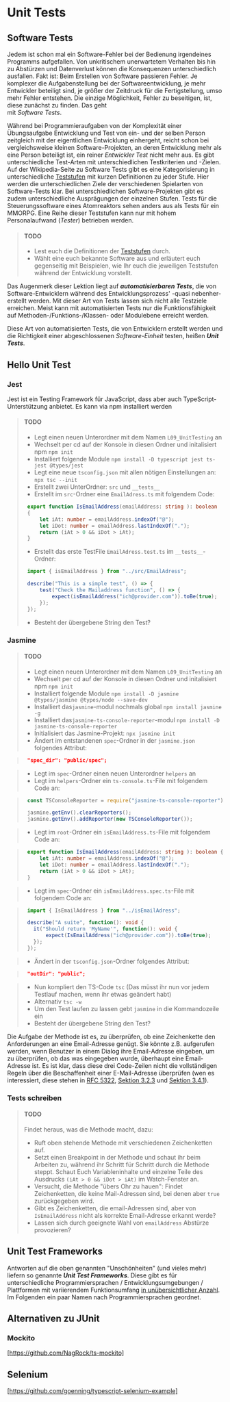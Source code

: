 # Unit Tests

## Software Tests

Jedem ist schon mal ein Software-Fehler bei der Bedienung irgendeines Programms aufgefallen. 
Von unkritischem unerwartetem Verhalten bis hin zu Abstürzen und Datenverlust können die
Konsequenzen unterschiedlich ausfallen. Fakt ist: Beim Erstellen von Software passieren
Fehler. Je komplexer die Aufgabenstellung bei der Softwareentwicklung, je mehr Entwickler 
beteiligt sind, je größer der Zeitdruck für die Fertigstellung, umso mehr Fehler entstehen.
Die einzige Möglichkeit, Fehler zu beseitigen, ist, diese zunächst zu finden. Das geht  
mit _Software Tests_. 

Während bei Programmieraufgaben von der Komplexität einer Übungsaufgabe Entwicklung und
Test von ein- und der selben Person zeitgleich mit der eigentlichen Entwicklung einhergeht,
reicht schon bei vergleichsweise kleinen Software-Projekten, an deren Entwicklung mehr als 
eine Person beteiligt ist, ein reiner _Entwickler Test_ nicht mehr aus. Es gibt unterschiedliche
Test-Arten mit unterschiedlichen Testkriterien und -Zielen. Auf der 
Wikipedia-Seite zu Software Tests gibt es eine Kategorisierung in unterschiedliche 
[Teststufen](https://de.wikipedia.org/wiki/Softwaretest#Teststufen)
mit kurzen Definitionen zu jeder Stufe. Hier werden die unterschiedlichen Ziele der verschiedenen
Spielarten von Software-Tests klar. Bei unterschiedlichen Software-Projekten gibt es zudem 
unterschiedliche Ausprägungen der einzelnen Stufen. Tests für die Steuerungssoftware eines
Atomreaktors sehen anders aus als Tests für ein MMORPG. Eine Reihe dieser Teststufen 
kann nur mit hohem Personalaufwand (_Tester_) betrieben werden.

> #### TODO
>
> - Lest euch die Definitionen der [Teststufen](https://de.wikipedia.org/wiki/Softwaretest#Teststufen)
>   durch. 
> - Wählt eine euch bekannte Software aus und erläutert euch gegenseitig mit Beispielen, wie Ihr 
>   euch die jeweiligen Teststufen während der Entwicklung vorstellt.

Das Augenmerk dieser Lektion liegt auf ***automatisierbaren Tests***, die von Software-Entwicklern
während des Entwicklungsprozess' -quasi nebenher- erstellt werden. Mit dieser Art von 
Tests lassen sich nicht alle Testziele erreichen. Meist kann mit automatisierten Tests nur
die Funktionsfähigkeit auf Methoden-/Funktions-/Klassen- oder Modulebene erreicht werden.

Diese Art von automatisierten Tests, die von Entwicklern erstellt werden und die 
Richtigkeit einer abgeschlossenen _Software-Einheit_ testen, heißen ***Unit Tests***.

## Hello Unit Test

### Jest

Jest ist ein Testing Framework für JavaScript, dass aber auch TypeScript-Unterstützung anbietet. Es kann via npm installiert werden

> #### TODO
>
> - Legt einen neuen Unterordner mit dem Namen `L09_UnitTesting` an 
> - Wechselt per cd auf der Konsole in diesen Ordner und initalisiert npm `npm init`
> - Installiert folgende Module `npm install -D typescript jest ts-jest @types/jest`
> - Legt eine neue `tsconfig.json` mit allen nötigen Einstellungen an: `npx tsc --init`
> - Erstellt zwei UnterOrdner: `src` und `__tests__`
> - Erstellt im `src`-Ordner eine `EmailAdress.ts` mit folgendem Code:
>
> ```TypeScript
>  export function IsEmailAddress(emailAddress: string ): boolean
>  {
>      let iAt: number = emailAddress.indexOf("@");
>      let iDot: number = emailAddress.lastIndexOf(".");
>      return (iAt > 0 && iDot > iAt);
>  }
> ```
>
> - Erstellt das erste TestFile `EmailAdress.test.ts` im `__tests__`-Ordner:
>
> ```TypeScript
>  import { isEmailAddress } from "../src/EmailAdress";
>
>  describe("This is a simple test", () => {
>      test("Check the Mailaddress function", () => {
>          expect(isEmailAddress("ich@provider.com")).toBe(true);
>      });
>  });
> ```
> - Besteht der übergebene String den Test?

### Jasmine

> #### TODO
>
> - Legt einen neuen Unterordner mit dem Namen `L09_UnitTesting` an 
> - Wechselt per cd auf der Konsole in diesen Ordner und initalisiert npm `npm init`
> - Installiert folgende Module `npm install -D jasmine @types/jasmine @types/node --save-dev`
> - Installiert das`jasmine`-modul nochmals global `npm install jasmine -g`
> - Installiert das`jasmine-ts-console-reporter`-modul `npm install -D jasmine-ts-console-reporter`
> - Initialisiert das Jasmine-Projekt: `npx jasmine init`
> - Ändert im entstandenen `spec`-Ordner in der `jasmine.json` folgendes Attribut:

> ```JSON
>  "spec_dir": "public/spec";
> ```

> - Legt im `spec`-Ordner einen neuen Unterordner `helpers` an
> - Legt im `helpers`-Ordner ein `ts-console.ts`-File mit folgendem Code an:

> ```TypeScript
>  const TSConsoleReporter = require("jasmine-ts-console-reporter");
>
>  jasmine.getEnv().clearReporters();
>  jasmine.getEnv().addReporter(new TSConsoleReporter());
> ```

> - Legt im `root`-Ordner ein `isEmailAddress.ts`-File mit folgendem Code an:

> ```TypeScript
>  export function IsEmailAddress(emailAddress: string ): boolean {
>      let iAt: number = emailAddress.indexOf("@");
>      let iDot: number = emailAddress.lastIndexOf(".");
>      return (iAt > 0 && iDot > iAt);
>  }
> ```

> - Legt im `spec`-Ordner ein `isEmailAddress.spec.ts`-File mit folgendem Code an:

> ```TypeScript
>  import { IsEmailAddress } from "../isEmailAdress";
>
>  describe("A suite", function(): void {
>    it("Should return 'MyName'", function(): void {
>        expect(IsEmailAddress("ich@provider.com")).toBe(true);
>    });
>  });
> ```

> - Ändert in der `tsconfig.json`-Ordner folgendes Attribut:

> ```JSON
>  "outDir": "public";
> ```

> - Nun kompliert den TS-Code `tsc` (Das müsst ihr nun vor jedem Testlauf machen, wenn ihr etwas geändert habt)
> - Alternativ `tsc -w`
> - Um den Test laufen zu lassen gebt `jasmine` in die Kommandozeile ein
> - Besteht der übergebene String den Test?

Die Aufgabe der Methode ist es, zu überprüfen, ob eine Zeichenkette
den Anforderungen an eine Email-Adresse genügt. Sie könnte z.B. aufgerufen werden, wenn Benutzer in einem Dialog ihre Email-Adresse eingeben, um zu überprüfen, ob das was eingegeben wurde, überhaupt eine Email-Adresse ist. Es ist klar, dass diese drei Code-Zeilen 
nicht die vollständigen Regeln über die Beschaffenheit einer E-Mail-Adresse überprüfen
(wen es interessiert, diese stehen in
[RFC 5322](https://tools.ietf.org/html/rfc5322), 
[Sektion 3.2.3](https://tools.ietf.org/html/rfc5322#section-3.2.3) und
[Sektion 3.4.1](https://tools.ietf.org/html/rfc5322#section-3.4.1)).

### Tests schreiben

> #### TODO
>
> Findet heraus, was die Methode macht, dazu:
>
> - Ruft oben stehende Methode mit verschiedenen Zeichenketten auf.
> - Setzt einen Breakpoint in der Methode und schaut ihr beim Arbeiten zu, während ihr 
>   Schritt für Schritt durch die Methode steppt. Schaut Euch Variableninhalte und 
>   einzelne Teile des Ausdrucks `(iAt > 0 && iDot > iAt)` im Watch-Fenster an.
> - Versucht, die Methode "übers Ohr zu hauen": Findet Zeichenketten, die keine Mail-Adressen
>   sind, bei denen aber `true` zurückgegeben wird.
> - Gibt es Zeichenketten, die email-Adressen sind, aber von `IsEmailAddress` nicht als
>   korrekte Email-Adresse erkannt werde?
> - Lassen sich durch geeignete Wahl von `emailAddress` Abstürze provozieren?


<!-- ### Eine zu testende Methode 

Ganz oft beziehen sich Unit Tests auf einzelne Methoden. Hier ist eine, die getestet werden soll:

> #### TODO
> 
> - Legt ein Verzeichnis "UnitTesting" an. Legt diesem Verzeichnis ein weiteres Unterverzeichnis
>   Namens "EmailChecker"
>
> - Legt im Verzeichnis "UnitTesting/EmailChecker" ein TypeScript-File an (`EmailChecker.ts`) mit folgender Methode an
>
> ```TypeScript
>  public static IsEmailAddress(emailAddress: string ): boolean
>  {
>      let iAt: number = emailAddress.IndexOf('@');
>      let iDot: number = emailAddress.LastIndexOf('.');
>      return (iAt > 0 && iDot > iAt);
>  }
> ```

Die Aufgabe der Methode ist es, zu überprüfen, ob eine Zeichenkette
den Anforderungen an eine Email-Adresse genügt. Sie könnte z.B. aufgerufen werden, wenn Benutzer in einem Dialog ihre Email-Adresse eingeben, um zu überprüfen, ob das was eingegeben wurde, überhaupt eine Email-Adresse ist. Es ist klar, dass diese drei Code-Zeilen 
nicht die vollständigen Regeln über die Beschaffenheit einer E-Mail-Adresse überprüfen
(wen es interessiert, diese stehen in
[RFC 5322](https://tools.ietf.org/html/rfc5322), 
[Sektion 3.2.3](https://tools.ietf.org/html/rfc5322#section-3.2.3) und
[Sektion 3.4.1](https://tools.ietf.org/html/rfc5322#section-3.4.1)).

### Tests schreiben

> #### TODO
>
> Findet heraus, was die Methode macht, dazu:
>
> - Ruft oben stehende Methode aus der `Main` Methode mit verschiedenen Zeichenketten auf.
> - Setzt einen Breakpoint in der Methode und schaut ihr beim Arbeiten zu, während ihr 
>   Schritt für Schritt durch die Methode steppt. Schaut Euch Variableninhalte und 
>   einzelne Teile des Ausdrucks `(iAt > 0 && iDot > iAt)` im Watch-Fenster an.
> - Versucht, die Methode "übers Ohr zu hauen": Findet Zeichenketten, die keine Mail-Adressen
>   sind, bei denen aber `true` zurückgegeben wird (false positive).
> - Gibt es Zeichenketten, die email-Adressen sind, aber von `IsEmailAddress` nicht als
>   korrekte Email-Adresse erkannt werden (false negative)?
> - Lassen sich durch geeignete Wahl von `emailAddress` Abstürze provozieren?

In `Main` sollte es nun eine Reihe von Aufrufen unserer Methode `IsEmailAddress` geben. 
Für jeden dieser Aufrufe wird ein bestimmtes
Verhalten der Methode erwartet. Bei einigen Aufrufen wird erwartet, dass `true` zurückgegeben
wird, bei anderen `false`. Nicht immer verhält sich die derzeitige Implementierung der Methode
erwartungsgemäß.

### Test-Auswertung

Was wir nun haben, sind bereits eine Reihe von Tests der Methode. Die Methode wird mit Test-Fällen
aufgerufen und wir kennen bereits das erwartete Ergebnis. Für "echte" Unit-Tests fehlen aber noch ein 
paar Dinge: zum Beispieldie automatisierbare 
Ausführung und Überprüfung der Ergebnisse. Dazu könnten wir nun jeden Aufruf 

```TypeScript
// Test 1
IsEmailAdress("ich@provider.com");
```
in etwas umgebenden Code einbetten, z.B. so:

```TypeScript
// Test 1
string mailaddress = "ich@provider.com";
if (IsEmailAddress(mailaddress))
    Console.WriteLine("TEST PASSED: " + mailaddress + " korrekt als Email-Adresse erkannt");
else
    Console.WriteLine("TEST FAILED: " + mailaddress + " nicht als Email-Adresse erkannt, obwohl korrekt.");
```

Damit wird für den jeweiligen Testfall das Ergebnis daraufhin abgeprüft ob die Methode
das zu erwartende Ergebnis liefert oder nicht. 

> #### TODO
>
> - Bettet ein paar eurer Testfälle in Code nach obigem Muster ein, lasst das 
>   Programm laufen und beobachtet die Ausgaben.
>

Wenn ihr alle Eure Testfälle so einpackt und das Programm laufen lasst, erhaltet ihr nun 
eine Liste von durchgeführten Tests, sowie Ergebnisse, welche Tests korrekt absolviert 
wurden (TEST PASSED), und welche nicht (TEST FAILED).

> #### TODO
>
> - Wenn noch nicht geschehen: Macht Euch den Unterschied zwischen "string wird von `IsEmailAddress`
>   als gültig erkannt" und "`IsEmailAddress` liefert für string das erwartete Ergebnis" klar!
>   Man kann hier durcheinander geraten, weil beides Wahrheitswerte sind (`true`/`false`). Das erste 
>   ist ein Resultat, dass im Produktions-Code
>   verwendet werden soll (die Aufgabe der Methode). Das zweite ist das Testergebnis, ob später 
>   im Produktions-Code unsere Methode auch korrekt arbeitet. 
> - Erklärt euch gegenseitig, was in diesem Zusammenhang 
>   [_false positive_ und _false negative_](https://en.wikipedia.org/wiki/False_positives_and_false_negatives)
>   bedeutet.
>   

### Probleme

Im Prinzip haben wir nun schon einen Satz Unit-Tests für unsere "Unit" 
(=abgeschlossene Code-Einheit, in unserem Fall eine einzelne Methode). Es gibt aber noch 
ein paar Unschönheiten:

1. Der Test-Code ist nicht vom Produktionscode getrennt. Eigentlich sollte in `Main` ja 
   irgendwelcher Code stehen, der unsere Methode `IsEmailAddress` aufruft, weil tatsächlich
   ein String auf sein Brauchbarkeit als Email-Adresse überprüft werden soll.
2. Die Überprüfung, ob der Rückgabewert den Erwartungen entspricht, ist von Hand codiert (`if`) und
   mit der Text-Ausgabe verknüpft. Das ist zunächst mal unübersichtlich und führt 
   zu potenziellen Fehlern: Auch Tests können bugs enthalten. Wem ist es beim vorletzten
   **TODO** so gegangen, dass die falsche Erwartung überprüft wurde, weil vergessen wurde, 
   die Ausgabe von `"TEST PASSED"` und `"TEST FAILED"` passend zum Testfall zu vertauschen?
   Zudem gibt es auch andere 
   Sachverhalte als nur `bool`'sche Werte, die nach Ausführung einer Methode als zu erwartende
   Ergebnisse überprüft werden sollen, z.B. andere Typen von Rückgabewerten (`int` statt `bool`)
   oder irgendwelche _Seiteneffekte_, die eine Methode beim Aufruf auslöst.
3. Die Ausgabe des Testergebnis als Klartext auf der Konsole ist möglicherweise nur einer von
   mehreren gewünschten Arten, wie das Testergebnis dargestellt werden soll. In vollkommen automatisierten
   Umgebungen, sollen ggf. hunderttausende von Tests nach einem _Nightly Build_ eines großen Software-
   Paketes vollautomatisch durchlaufen werden. Als Ergebnis soll eine Liste nur der Tests, die 
   schiefgegangen sind, erstellt werden (wer will durch 99'999 `"TEST PASSED"`-Meldungen scrollen, um
   die eine `"TEST FAILED"` Meldung zu finden?). Eventuell lässt sich über ein Source-Control-System sogar
   zurückverfolgen, welcher Entwickler zuletzt an der Methode gearbeitet hat, die nun schief geht und
   direkt benachrichtigen.
4. Die Tests (im Moment in der `Main`-Methode) müssen von Hand gestartet werden. Nur der Entwickler 
   weiß, dass es ich dabei überhaupt um Tests handelt. Wünschenswert wäre
   eine automatische Auffindbarkeit der Tests, die in einem großen Software-Projekt über viele Module
   und Code-Dateien verstreut sein können.

-->

## Unit Test Frameworks

Antworten auf die oben genannten "Unschönheiten" (und vieles mehr) liefern so 
genannte ***Unit Test Frameworks***. Diese gibt es für unterschiedliche
Programmiersprachen / Entwicklungsumgebungen / Plattformen mit variierendem Funktionsumfang
[in unübersichtlicher Anzahl](https://en.wikipedia.org/wiki/List_of_unit_testing_frameworks). 
Im Folgenden ein paar Namen nach Programmiersprachen geordnet.

## Alternativen zu JUnit

### Mockito
[https://github.com/NagRock/ts-mockito]

## Selenium
[https://github.com/goenning/typescript-selenium-example]

<!--
## Tests mit xUnit .net

Es sollen nun die bereits angelegten Tests mit xUnit .net implementiert werden. 

### Ein Testprojekt anlegen

*** Anmerkung***: Wenn das Anlegen u.s. Solution und des dazugehörigen Testprojektes
nicht funktioniert, kann auch die in diesem Repository-Verzeichnis gespeicherte
Projektstruktur verwendet werden. Hier ist bereits das Produktions-Projekt "EmailChecker"
und das Test-Projekt "EmailCheckerTest" vorhanden.

Um die Trennung zwischen Produktionscode und Test-Code zu bewerkstelligen, werden
Unit Tests in einem eigenen Projekt/Modul gehalten. Nach dem Build stehen so dann
die Unit-Tests in eigenen DLLs zur Verfügung und müssen nicht mit ausgeliefert werden.

> #### TODO
> 
> - Wechselt mit der Kommandozeile (z.B. mit dem in Visual Studio Code eingebauten
>   Terminal (`Ctrl+Ö`)) in der in das übergeordnete Verzeichnis "UnitTesting".
> - Erzeugt mit dem Befehl `dotnet new sln` eine so genannte Solution-Datei.
>

Als Resultat sollte folgende Struktur vorhanden sein:
```
/UnitTesting
   UnitTesting.sln
   /EmailChecker
       Program.cs
       ...
```
Die Solution-Datei kann mehrere Projekte/Module enthalten, die dann als gemeinsames Software-Projekt
verwendet werden. Wir wollen nun neben unserem Produktions-Code im Projekt EmailChecker ein 
xUnit-Test-Projekt anlegen, in das die Tests ausgelagert werden.

> #### TODO
> 
> - Fügt zunächst das bestehende EmailChecker-Projekt unserer neuen Solution hinzu:
>   `dotnet sln add EmailChecker/EmailChecker.csproj`.
> - Erzeugt ein zweites Unterverzeichnis unterhalb von UnitTesting mit dem Namen
>   `EmailChecker.Tests`
> - Wechselt mit der Kommandozeile in dieses Verzeichnis (`cd EmailChecker.Tests`)
> - Erzeugt in diesem Verzeichnis ein neues xUnit-Test-Projekt mit
>   `dotnet new xunit`.
> - Da unser neues Testprojekt die Methode `IsEmailAddress` aus dem eigentlichen `EmailChecker` Projekt
>   aufrufen soll, müssen wir eine Referenz auf das `EmailChecker`-Projekt in unser 
>   `EmailChecker.Tests`-Projekt einfügen, und zwar mit:
>   `dotnet add reference ../EmailChecker/EmailChecker.csproj`
> - Schließlich wollen wir auch unser Test-Projekt der Solution hinzufügen. Wechselt dazu
>   zurück ins übergeordnete `UnitTesting`-Verzeichnis (mit `cd ..`) und fügt dann
>   das Projekt der Solution hinzu mit: `dotnet sln add EmailChecker.Tests/EmailChecker.Tests.csproj`

Nun gibt es im Verzeichnis `UnitTesting` die Solution-Datei `UnitTesting.sln`. Diese referenziert
die beiden Projekte `EmailChecker` und `EmailChecker.Testing` in den gleichlautendenden Unterverzeichnissen.

Als nächstes sollten die Tests aus der Main-Methode des `EmailChecker`-Projektes in das `EmailChecker.Testing` Projekt eingefügt werden.

> - Wenn noch nicht geschehen, öffnet in Visual Studio Code das übergeordnete `UnitTesting`-Verzeichnis. Da die xUnit-Unterstützung in Visual Studio Code manchmal nocht ein bisschen hakt, ist es vermutlich eine gute Idee, Visual Studio Code noch mal zu schließen und das übergeordnete `UnitTesting`-Verzeichnis noch mal in VS Code zu öffnen.
> - Betrachtet den Inhalt der Datei `EmailChecker.Test/UnitTest1.cs`, die beim Anlegen des
>   xUnit-Test-Projektes automatisch erstellt wurde.

Der Inhalt müsste in etwa so aussehen:

```TypeScript
using System;
using Xunit;

namespace EmailChecker.Test
{
    public class UnitTest1
    {
        [Fact]
        public void Test1()
        {
        }
    }
}
``` 

### Tests einfügen

In einer Klasse namens `UnitTest1` gibt es nun eine Methode namens `Test1()`. Eine Besonderheit
fällt auf: über der Methode steht eine Zeile `[Fact]`. Dabei handelt es sich um ein so
genanntes *Attribut*, ein spezielles 
[Feature der Sprache TypeScript](https://docs.microsoft.com/en-us/dotnet/csharp/programming-guide/concepts/attributes/)
, mit dem man Code-Bestandteile wie Klassen, Methoden, Parameter u.Ä. mit besonderen
Kennzeichnungen versehen kann. Jeder kann solche Kennzeichnungen (_Attribute_) selbst 
definieren und auch Code schreiben, der anderen Code auf das Vorhandensein solcher 
Kennzeichnungen untersucht und daraufhin bestimmte Aktionen auslöst.
In diesem Fall ist das Attribut `[Fact]` durch das xUnit-Framework definiert worden.
Es wird verwendet, um eine Methode als Test zu kennzeichnen. Somit können wir nun unsere
vorhandenen Tests in die Main-Methode einbetten. 

Allerdings soll das Ergebnis der Überprüfung, ob das erwartete Ergebnis eintritt oder nicht, 
nun nicht mehr direkt auf der Konsole ausgegeben werden. Stattdessen verwenden wir zur Überprüfung,
ob das von uns erwartete Testergebnis eintritt, Methoden der Klasse `Assert`.

> #### TODO
> 
> - Wandelt Eure Tests aus `EmailChecker.Main` nach folgendem Muster in Testmethoden um.
>   Pro Test in `Main` sollte dann in der Klasse `UnitTest1.cs` eine eigene Methode entstehen.
>
> ***Aus alt:***
> ```TypeScript
> // Test 1
> string mailaddress = "ich@provider.com";
> if (IsEmailAddress(mailaddress))
>     Console.WriteLine("TEST PASSED: " + mailaddress + " korrekt als Email-Adresse erkannt");
> else
>     Console.WriteLine("TEST FAILED: " + mailaddress + " nicht als Email-Adresse erkannt, obwohl korrekt.");
> ```
>
> ***Wird neu:***
> ```TypeScript
>    [Fact]
>    public void Test1()
>    {
>        string mailaddress = "ich@provider.com";
>        bool result = EmailChecker.Program.IsEmailAddress(mailaddress);
>        Assert.True(result, mailaddress + " nicht als Email-Adresse erkannt, obwohl korrekt.");
>    }
> ```
> Verwendet dabei `Assert.True` für Testergebnisse, bei denen ihr erwartet, dass  `IsEmailAddress`
> eine gültige Email-Adresse erkennt, und `Assert.False` für Testfälle, bei denen `IsEmailAddress`
> eine ungültige Email-Adresse erkennen soll.
> 
> - Da im Hauptprogramm (in der Methode `EmailChecker.Main`) nun kein Test mehr aufgerufen werden 
>   muss, könnnen wir nun eine Applikation schreiben: Fügt Code ein, der eine Email-Adresse von der 
>   Kommandozeile einliest und diese mit
>   Hilfe von  `IsEmailAddress` auf Korrektheit prüft, und das Ergebnis ausgibt.

Etwas gewöhnungsbedürftig ist die Verwendung von `Assert`. Die Methode `Assert.True` bekommt
als ersten Parameter einen `bool`'schen Wert und prüft, ob dieser
`true` ist. Falls ja, ist der Test bestanden. Falls aber, entgegen der Erwartung der Wert
`false` ist, hat die Methode `IsEmailAddress` nicht das erwartete Ergebnis geliefert: Der
Test ist fehlgeschlagen, es scheint ein Programmierfehler in der zu testenden Methode 
`IsEmailAddress` vorzuliegen. Als zweiten Parameter nimmt die Methode `Assert.True` eine
Zeichenkette entgegen, die zur Erläuterung bei der Auswertung fehlgeschlagener Tests
nützlich sein kann.

> #### CHECKPOINT
>
> Für die folgenden TODOs sollte nun die aus dem Nutz-Projekt und dem Test-Projekt bestehende
> Solution existieren und im Test-Projekt mindestens ein nicht funktionierender Test enthalten
> sein. 
> 
> Das in diesem Repository-Ordner enthaltene Projekt erfüllt diese Voraussetzungen.

### Tests laufen lassen

Die Test-Methoden können nun ohne expliziten Aufruf von anderer Stelle laufen gelassen
werden. Das xCode Framework findet die Methoden auf Grund des `[Fact]` Attributes.

> #### TODO
> 
> - Öffnet die in Visual Studio Code integrierte Kommandozeile (`Ctrl+Ö`). 
> - Wechselt mit `cd EmailChecker.Test` in das Verzeichnis des Test-Projektes
> - Mit `dotnet test` wird das Projekt gebaut und alle mit `[Fact]` dekorierten
>   Methoden ausgeführt. Dabei werden die mit Methoden der Klasse `Assert` formulierten
>   Erwartungen ausgewertet. Bei nicht eingetroffenen Erwartungen werden entsprechende
>   Ausgaben generiert.
> - Analysiert die Ausgabe des Testlaufs im Konsolenfenster. Was lässt sich hier herauslesen?

## Umgang mit Unit Tests

Wir kennen nun die Mechanismen, wie wir Unit Tests erzeugen und laufen lassen können. Wie
wird nun im Software-Entwicklungs-Alltag damit umgegangen?

### Test-Basis

Ein Ziel von Unit Tests ist es, den Produktionscode auf Knopfdruck mit einer möglichst umfangreichen
Menge von Tests auf Fehler zu untersuchen.

Durch einen Aufruf wie `dotnet test` z.B. nach jedem Build-Lauf, vor dem Commit in ein 
Source-Control-System, während der Testphase vor der Auslieferung o.ä. kann so überprüft werden,
ob irgendwelche Änderungen am Source-Code unerwartet Funktionalität, die vor der Änderung
die Erwartungen erfüllte, Fehler hervorruft. Die in der Software-Entwicklung häufig vorkommende
 "Verschlimmbesserung"
- man versucht an einer Stelle eine Verbesserung zu erreichen, baut unwissentlich an anderer Stelle
durch die Änderung aber Fehler ein - kann so eingegrenzt werden.

Neben dem eigentlichen Protuktionscode muss dazu auch eine umfangreiche Bibliothek von Unit Tests
entwickelt und gepfelgt werden. Dabei spielt neben der Anzahl der Tests auch 
die Qualität der Tests eine Rolle. Es ist sehr wahrscheinlich, dass bestimmte Fälle gar nicht 
in Tests abgeprüft werden. Genauso wie das Entwickeln von Produktionscode ist auch das Schreiben
von Tests eine Fähigkeit, die erlernt sein will. Unter Umständen werden Teile des Produktionscodes gar nicht
von Tests abgedeckt, während andere mehrfach mit sehr ähnlichen, nicht sehr aussagekräftigen Tests
abgeprüft werden.

Wie kann nun in einem großen Projekt gewährleistet werden, dass Entwickler in ausreichender Zahl
und Qualität Tests generieren und sich nicht nur auf den Produktionscode stürzen, diesen zwar 
möglicherweise noch einigermaßen fehlerfrei zum nächsten Release entwickeln, den Code aber dann sich
selbst überlassen und zukünftige Änderungen ggf. zu Fehlern führen, weil keine Tests da sind?

Antworten darauf geben Verfahrensweisen, die unter Schlagworten wie  
[***Test Driven Development***] oder [***Test First***] zusammengefasst sind. 
darunter versteht man die Herangehensweise, vor der ersten Zeile Produktionscode
einer Methode oder Klasse zunächst einen oder mehrere Tests zu schreiben, die die Erwartungen
an das Verhalten der Klasse definieren. Die Methode oder Klasse liegt dann zunächst als reine
Dummy-Implementierung vor: Alle Methoden tun noch nichts. Daher werden alle Tests zunächst
fehlerhaft verlaufen. Der Produktionscode entsteht dann durch das sukzessive "korrieren" der
Tests: Nach und nach werden die Methoden so mit Leben gefüllt, dass Test um Test positiv verläuft.
Am Ende entsteht so Produktionscode, der alle Erwartungen erfüllt.

Ob und wenn ja wie intensiv dieses Verfahren zum Einsatz kommen kann, hängt von ein paar Voraussetzungen ab.

- Organisation: Es muss gewährleistet sein, dass Entwickler genügend Zeit für dieses Vorgehen
  zur Verfügung haben. Die Geschäftsleitung/der Auftraggeber muss den Vorteil einer 
  zeitgleich entwickelten Testbasis erkennen und fördern.

- Entwurf: Um die Erwartungen präzise im Testcode mittels ja/nein Entscheidungen formulieren zu können,
  muss ein gut ausgearbeiteter Software-Entwurf vorliegen. Das ist u.U. nicht immer möglich. Oft
  besteht ein großer Anteil in der Software-Entwicklung aus forschenden Tätigkeiten, bei denen die
  zu erwartenden Ergebnisse nicht immer vorab fest stehen.

- Testbarkeit: Lassen sich Eingaben für einen UnitTest leicht im Rahmen eines Tests generieren? 
  Wie Aufwändig ist es, die Ausgaben auf das zu erwartende Ergebnis zu überprüfen? Ggf. handelt es
  sich bei den Eingaben um Benutzereingaben, bei denen die Zeitliche Abfolge das Ergebnis beeinflusst.
  Die Ausgaben sind vielleicht grafischer Natur, so dass ein Bildvergleich notwendig ist, um die
  Erwartungen zu überprüfen. U.u. ist der Aufwand, einen Test zu schreiben, zu hoch.

> #### TODO
> - Mindestens einer der Tests in eurem Projekt schlägt derzeit fehl. Fixt diesen  
>   Test, in dem Ihr den Produktionscode so lange ändert, bis nicht dur dieser Test
>   sondern auch alle anderen Tests positiv verlaufen.

## "Test Driven Debugging"

Eine pragmatische Herangehensweise, die sich nicht dem Diktat unterwirft, für jeden Fall
einen Test zu generieren, aber trotzdem über die Zeit hinweg dafür sorgt, dass eine 
wachsende Zahl von relevanten Tests entsteht und darüber hinaus eventuell sogar noch
Entwicklungszeit spart, ist folgende:

- Ein Fehler, der z.B. durch einen Bug-Report eines Kunden bekannt wurde, soll behoben werden.
- Ein Entwickler muss sich mit dem Fehler auseinandersetzten, dazu muss der Fehler zunächst
  reproduziert und dann eingegrenzt werden. Oftmals muss der Fehler während der Behebung (Bug-Fixing)
  sehr oft hintereinander reproduziert werden, damit der Entwickler den Fehler erkennen und schließlich
  entfernen kann.
- Statt den Fehler ständig durch Bedienung der Software hervorzurufen, schreibt der Entwickler
  einen Test, der den Fehler reproduziert. 
- Der Fehler kann somit während des Bugfixing auf Knopfdruck reproduziert werden und der Entwickler
  kann mit dem Debugger direkt an der Stelle, an der der Fehler auftritt, aktiv werden. 
- Ist der Fehler behoben, ist die Testbasis um einen Test erweitert worden. Es wird auch in Zukunft
  bei automatischen Tests überprüft, ob dieser Fehler nicht wieder auftritt. Der Test ist von
  Relevanz, denn er testet einen tatsächlich aufgetretenen Fehlerfall.

Dieses Verfahren wird von zeitgemäßen Entwicklungsumgebungen und Code-Editoren dadurch unterstützt,
dass einzelne Tests auf Knopfdruck in der Entwicklungsumgebung im Debugger startbar sind.
In Visual Studio Code steht diese Funktionalität über die "Code Lens" zur Verfügung: Über 
allen mit `[Fact]` dekorierten Methoden erscheinen im Code Editor die Optionen `run test` und `debug test`:

![Test CodeLens](_img/TestCodeLens.gif)

> #### TODO
>
> - Setzt einen Breakpoint in der Methode `IsEmailAddress` (im Produktionscode).
> - Startet einen der Tests, bei denen das erwartete Verhalten nicht eintritt.
>
> Resultat: Die Programm-AusführungIhr steht auf Knopfdruck in der fehlerhaften Methode, die bereits mit den
> Daten aufgerufen wurden, die zum Fehler führen. 
> 
> - Analysiert den Fehler und behebt ihn.
>  
> Resultat: Die Methode ist etwas besser geworden und Ihr habt einen weiteren Test
> in Eurer Test-Bibliothek.
> 

## Aufgabe

- Erzeugt mindestens vier weitere Tests ("Test First"), die zunächst falsch laufen und verbessert an diesen die Methode `IsEmailAddress`. Ideen, wie ihr zu sinnvollen Tests kommen könnt:
  - _false positive_ Tests lassen sich vermutlich erst mal leichter finden. Nachdem ihr in jedem Schritt aber
    die Möglichkeit, was noch alles als Email-Adresse durchgeht, weiter einschränkt, gibt es nach jedem Schritt
    auch eine größere Wahrscheinlichkeit, _false negative_ Testfälle zu finden. Versucht es!
  - Entnehmt eure Annahmen darüber, wie eine Email-Adresse beschaffen sein muss, den oben genannten Spezifikationen.
  - Gleicht die Top-Level-Domain der zu prüfenden Email-Adresse mit der 
    [offiziellen Liste der Top-Level-Domains](http://data.iana.org/TLD/tlds-alpha-by-domain.txt) ab.

- Überlegt Euch, ob und wie man Tests zusammen legen kann. Was sind Vor- und Nachteile Eurer Vorschläge?

- Neben `[Fact]` gibt es auch noch `[Theory]` in xUnit .net. Wo ist der Unterschied? Wie sähe eine
  sinnvolle Anwendung für `[Theory]` beim `EmailChecker`-Test aus?
  

## Seminar-Themen

 - Mock-Objects
   - Begriffsedinition, Anwendungsfälle
   - Beispielprojekt

 - Test-Driven Development
   - Entwicklungsprozess(e) erklären & vergleichen
   - Einbettung in agile Methoden / Abgrenzung zu agilen Methoden

 